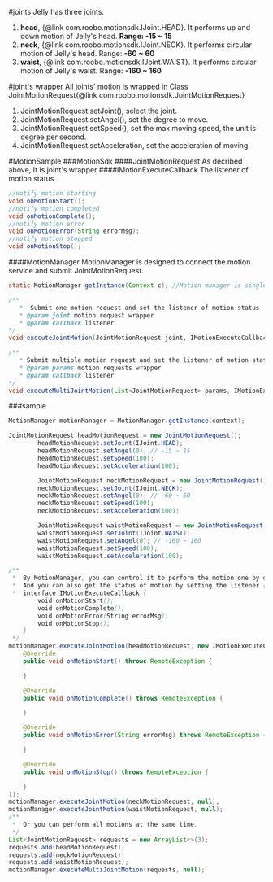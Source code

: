 #joints
Jelly has three joints:
1. **head**, {@link com.roobo.motionsdk.IJoint.HEAD}. It performs up and down motion of Jelly's head. **Range: -15 ~ 15**
2. **neck**, {@link com.roobo.motionsdk.IJoint.NECK}. It performs circular motion of Jelly's head. Range: **-60 ~ 60**
3. **waist**, {@link com.roobo.motionsdk.IJoint.WAIST}. It performs circular motion of Jelly's waist. Range: **-160 ~ 160**

#joint's wrapper
All joints' motion is wrapped in Class JointMotionRequest{@link com.roobo.motionsdk.JointMotionRequest}
1. JointMotionRequest.setJoint(), select the joint.
2. JointMotionRequest.setAngel(), set the degree to move.
3. JointMotionRequest.setSpeed(), set the max moving speed, the unit is degree per second.
4. JointMotionRequest.setAcceleration, set the acceleration of moving.

#MotionSample
###MotionSdk
####JointMotionRequest
As decribed above, It is joint's wrapper
####IMotionExecuteCallback
The listener of motion status

```java
//notify motion starting
void onMotionStart();
//notify motion completed
void onMotionComplete();
//notify motion error
void onMotionError(String errorMsg);
//notify motion stopped
void onMotionStop();
```

####MotionManager
MotionManager is designed to connect the motion service and submit JointMotionRequest.

```java
static MotionManager getInstance(Context c); //Motion manager is singleton

/**
   *  Submit one motion request and set the listener of motion status
   * @param joint motion request wrapper
   * @param callback listener
*/
void executeJointMotion(JointMotionRequest joint, IMotionExecuteCallback callback)

/**
   * Submit multiple motion request and set the listener of motion status
   * @param params motion requests wrapper
   * @param callback listener
*/
void executeMultiJointMotion(List<JointMotionRequest> params, IMotionExecuteCallback callback)
```

###sample

```java
MotionManager motionManager = MotionManager.getInstance(context);

JointMotionRequest headMotionRequest = new JointMotionRequest();
        headMotionRequest.setJoint(IJoint.HEAD);
        headMotionRequest.setAngel(0); // -15 ~ 15
        headMotionRequest.setSpeed(100);
        headMotionRequest.setAcceleration(100);

        JointMotionRequest neckMotionRequest = new JointMotionRequest();
        neckMotionRequest.setJoint(IJoint.NECK);
        neckMotionRequest.setAngel(0); // -60 ~ 60
        neckMotionRequest.setSpeed(100);
        neckMotionRequest.setAcceleration(100);

        JointMotionRequest waistMotionRequest = new JointMotionRequest();
        waistMotionRequest.setJoint(IJoint.WAIST);
        waistMotionRequest.setAngel(0); // -160 ~ 160
        waistMotionRequest.setSpeed(100);
        waistMotionRequest.setAcceleration(100);

/**
 *  By MotionManager, you can control it to perform the motion one by one or perform all motions at the same time.
 *  And you can also get the status of motion by setting the listener {@link com.roobo.motionsdk.IMotionExecuteCallback}
 *  interface IMotionExecuteCallback {
        void onMotionStart();
        void onMotionComplete();
        void onMotionError(String errorMsg);
        void onMotionStop();
    }
 */
motionManager.executeJointMotion(headMotionRequest, new IMotionExecuteCallback.Stub() {
    @Override
    public void onMotionStart() throws RemoteException {

    }

    @Override
    public void onMotionComplete() throws RemoteException {

    }

    @Override
    public void onMotionError(String errorMsg) throws RemoteException {

    }

    @Override
    public void onMotionStop() throws RemoteException {

    }
});
motionManager.executeJointMotion(neckMotionRequest, null);
motionManager.executeJointMotion(waistMotionRequest, null);
/**
 *  Or you can perform all motions at the same time.
 */
List<JointMotionRequest> requests = new ArrayList<>(3);
requests.add(headMotionRequest);
requests.add(neckMotionRequest);
requests.add(waistMotionRequest);
motionManager.executeMultiJointMotion(requests, null);
```
